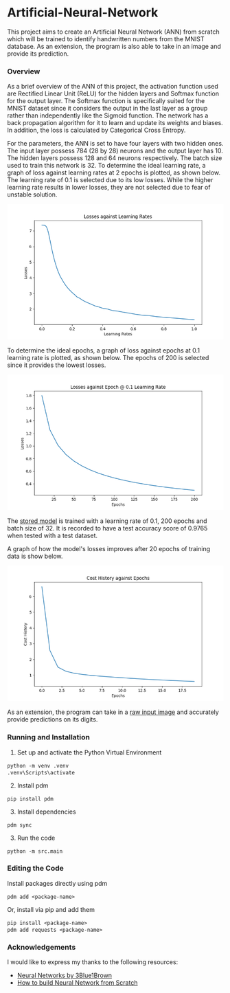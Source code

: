 # Artificial-Neural-Network
This project aims to create an Artificial Neural Network (ANN) from scratch which will be trained to identify handwritten numbers from the MNIST database. As an extension, the program is also able to take in an image and provide its prediction. 

### Overview

As a brief overview of the ANN of this project, the activation function used are Rectified Linear Unit (ReLU) for the hidden layers and Softmax function for the output layer. The Softmax function is specifically suited for the MNIST dataset since it considers the output in the last layer as a group rather than independently like the Sigmoid function. The network has a back propagation algorithm for it to learn and update its weights and biases. In addition, the loss is calculated by Categorical Cross Entropy. 

For the parameters, the ANN is set to have four layers with two hidden ones. The input layer possess 784 (28 by 28) neurons and the output layer has 10. The hidden layers possess 128 and 64 neurons respectively. The batch size used to train this network is 32. To determine the ideal learning rate, a graph of loss against learning rates at 2 epochs is plotted, as shown below. The learning rate of 0.1 is selected due to its low losses. While the higher learning rate results in lower losses, they are not selected due to fear of unstable solution. 

![Graph of Loss against Learning Rates @ 2 Epochs](./static/Graph%20-%20Loss%20vs%20Learning%20Rates%20@%202%20Epoch.png)

To determine the ideal epochs, a graph of loss against epochs at 0.1 learning rate is plotted, as shown below. The epochs of 200 is selected since it provides the lowest losses. 

![Graph of Loss against Epochs @ 0.1 Learning Rate](./static/Graph%20-%20Loss%20vs%20Epochs%20@%200.1%20Learning%20Rate.png)

The [stored model](./src/neural_network/params.pkl) is trained with a learning rate of 0.1, 200 epochs and batch size of 32. It is recorded to have a test accuracy score of 0.9765 when tested with a test dataset. 

A graph of how the model's losses improves after 20 epochs of training data is show below. 

![Graph of Loss against Epochs @ 0.1 Learning Rate for 20 Epochs](./static/Graph%20-%20Loss%20History%20vs%20Epochs%20@%200.01%20Learning%20Rate%20and%2020%20Epochs.png)

As an extension, the program can take in a [raw input image](./static/Sample_1.png) and accurately provide predictions on its digits. 

### Running and Installation

1. Set up and activate the Python Virtual Environment
```
python -m venv .venv
.venv\Scripts\activate
```

2. Install pdm
```
pip install pdm
```

3. Install dependencies
```
pdm sync
```

3. Run the code
```
python -m src.main
```

### Editing the Code

Install packages directly using pdm
```
pdm add <package-name>
```

Or, install via pip and add them
```
pip install <package-name>
pdm add requests <package-name>
```

### Acknowledgements
I would like to express my thanks to the following resources:

- [Neural Networks by 3Blue1Brown](https://www.3blue1brown.com/topics/neural-networks)
- [How to build Neural Network from Scratch](https://www.freecodecamp.org/news/building-a-neural-network-from-scratch/)
